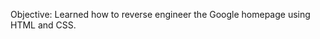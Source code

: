 <!--THE-ODIN-PROJECT-->

Objective: Learned how to reverse engineer the Google homepage using HTML and CSS. 
